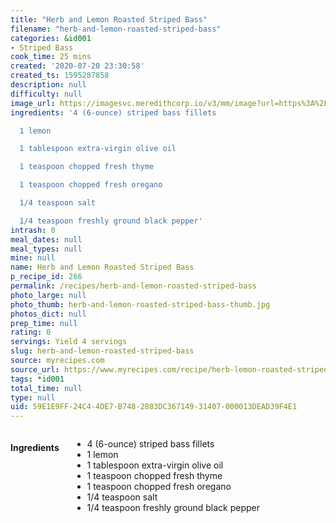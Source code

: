 ```yaml
---
title: "Herb and Lemon Roasted Striped Bass"
filename: "herb-and-lemon-roasted-striped-bass"
categories: &id001
- Striped Bass
cook_time: 25 mins
created: '2020-07-20 23:30:58'
created_ts: 1595287858
description: null
difficulty: null
image_url: https://imagesvc.meredithcorp.io/v3/mm/image?url=https%3A%2F%2Fcdn-image.myrecipes.com%2Fsites%2Fdefault%2Ffiles%2Fstyles%2Fmedium_2x%2Fpublic%2Fimage%2Frecipes%2Fck%2F10%2F08%2Fherb-roasted-bass-ck-x.jpg%3Fitok%3DQPzVZ7gR&w=400&c=sc&poi=face&q=85
ingredients: '4 (6-ounce) striped bass fillets

  1 lemon

  1 tablespoon extra-virgin olive oil

  1 teaspoon chopped fresh thyme

  1 teaspoon chopped fresh oregano

  1/4 teaspoon salt

  1/4 teaspoon freshly ground black pepper'
intrash: 0
meal_dates: null
meal_types: null
mine: null
name: Herb and Lemon Roasted Striped Bass
p_recipe_id: 266
permalink: /recipes/herb-and-lemon-roasted-striped-bass
photo_large: null
photo_thumb: herb-and-lemon-roasted-striped-bass-thumb.jpg
photos_dict: null
prep_time: null
rating: 0
servings: Yield 4 servings
slug: herb-and-lemon-roasted-striped-bass
source: myrecipes.com
source_url: https://www.myrecipes.com/recipe/herb-lemon-roasted-striped-bass
tags: *id001
total_time: null
type: null
uid: 59E1E9FF-24C4-4DE7-B748-2883DC367149-31407-000013DEAD39F4E1
---
```

<div class="large-8 medium-7 columns" id="writeup">	</div><!-- #writeup -->
</div><!-- #row-one -->
<div class="row" id="row-two">	<div class="medium-4 small-5 columns" id="ingredients"><h4>Ingredients</h4><div class="box box-ingredients content"><ul>
<li>4 (6-ounce) striped bass fillets</li>
<li>1 lemon</li>
<li>1 tablespoon extra-virgin olive oil</li>
<li>1 teaspoon chopped fresh thyme</li>
<li>1 teaspoon chopped fresh oregano</li>
<li>1/4 teaspoon salt</li>
<li>1/4 teaspoon freshly ground black pepper</li>
</ul>
</div>	</div>	<div class="medium-6 small-7 columns" id="directions">	</div>